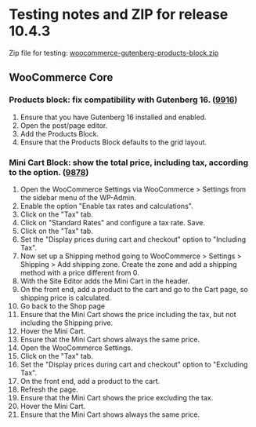 # Testing notes and ZIP for release 10.4.3

Zip file for testing: [woocommerce-gutenberg-products-block.zip](https://github.com/woocommerce/woocommerce-blocks/files/11801978/woocommerce-gutenberg-products-block.zip)

## WooCommerce Core

### Products block: fix compatibility with Gutenberg 16. ([9916](https://github.com/woocommerce/woocommerce-blocks/pull/9916))

1. Ensure that you have Gutenberg 16 installed and enabled.
2. Open the post/page editor.
3. Add the Products Block.
4. Ensure that the Products Block defaults to the grid layout.

### Mini Cart Block: show the total price, including tax, according to the option. ([9878](https://github.com/woocommerce/woocommerce-blocks/pull/9878))

1. Open the WooCommerce Settings via WooCommerce > Settings from the sidebar menu of the WP-Admin.
2. Enable the option "Enable tax rates and calculations".
3. Click on the "Tax" tab.
4. Click on "Standard Rates" and configure a tax rate. Save.
5. Click on the "Tax" tab.
6. Set the "Display prices during cart and checkout" option to "Including Tax".
7. Now set up a Shipping method going to WooCommerce > Settings > Shipping > Add shipping zone. Create the zone and add a shipping method with a price different from 0.
8.  With the Site Editor adds the Mini Cart in the header.
9. On the front end, add a product to the cart and go to the Cart page, so shipping price is calculated.
10. Go back to the Shop page
11. Ensure that the Mini Cart shows the price including the tax, but not including the Shipping prive.
12. Hover the Mini Cart.
13. Ensure that the Mini Cart shows always the same price.
14. Open the WooCommerce Settings.
15. Click on the "Tax" tab.
16. Set the "Display prices during cart and checkout" option to "Excluding Tax".
17. On the front end, add a product to the cart.
18. Refresh the page.
19. Ensure that the Mini Cart shows the price excluding the tax.
20. Hover the Mini Cart.
21. Ensure that the Mini Cart shows always the same price.
